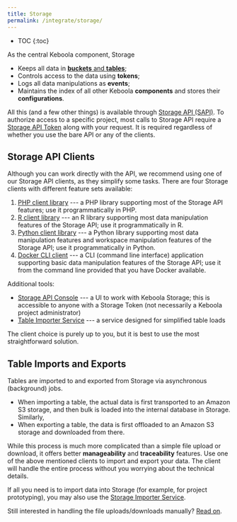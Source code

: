 ```yaml
---
title: Storage
permalink: /integrate/storage/
---
```


* TOC
{:toc}

As the central Keboola component, Storage

- Keeps all data in [**buckets** and **tables**](https://help.keboola.com/storage/);
- Controls access to the data using **tokens**;
- Logs all data manipulations as **events**;
- Maintains the index of all other Keboola **components** and stores their **configurations**.

All this (and a few other things) is available through [Storage API (SAPI)](https://keboola.docs.apiary.io/#).
To authorize access to a specific project, most calls to Storage API require
a [Storage API Token](https://help.keboola.com/storage/tokens/) along with your request.
It is required regardless of whether you use the bare API or any of the clients.

## Storage API Clients
Although you can work directly with the API, we recommend using one of our Storage API clients, as they simplify some tasks.
There are four Storage clients with different feature sets available:

1. [PHP client library](https://github.com/keboola/storage-api-php-client) --- a PHP library supporting most of the Storage API features;
use it programmatically in PHP.
2. [R client library](/integrate/storage/r-client/) --- an R library supporting most data manipulation features of the Storage API;
use it programmatically in R.
3. [Python client library](/integrate/storage/python-client/) --- a Python library supporting most data manipulation features and
workspace manipulation features of the Storage API; use it programmatically in Python.
4. [Docker CLI client](https://github.com/keboola/storage-api-cli) --- a CLI (command line interface) application supporting
basic data manipulation features of the Storage API; use it from the command line provided that you have Docker available.

Additional tools:

- [Storage API Console](https://storage-api-console.keboola.com/) --- a UI to work with Keboola Storage;
this is accessible to anyone with a Storage Token (not necessarily a Keboola project administrator)
- [Table Importer Service](/integrate/storage/api/importer/) --- a service designed for simplified table loads

The client choice is purely up to you, but it is best to use the most straightforward solution.

## Table Imports and Exports
Tables are imported to and exported from Storage via asynchronous (background) jobs.

- When importing a table, the actual data is first transported to an Amazon S3 storage,
and then bulk is loaded into the internal database in Storage. Similarly,
- When exporting a table, the data is first offloaded to an Amazon S3 storage and downloaded from there.

While this process is much more complicated than a simple file upload or download,
it offers better **manageability** and **traceability** features.
Use one of the above mentioned clients to import and export your data. The client will handle the entire process
without you worrying about the technical details.

If all you need is to import data into Storage (for example, for project prototyping), you may
also use the [Storage Importer Service](/integrate/storage/api/importer/).

Still interested in handling the file uploads/downloads manually?
[Read on](/integrate/storage/api/import-export/).
